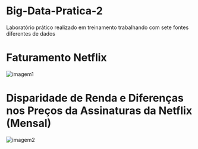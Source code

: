 # Big-Data-Pratica-2
Laboratório prático realizado em treinamento trabalhando com sete fontes diferentes de dados
# Faturamento Netflix
![imagem1](https://user-images.githubusercontent.com/66141064/211033130-76fb3d9e-fbae-4ef5-9442-1af4ab0a91f7.png)
# Disparidade de Renda e Diferenças nos Preços da Assinaturas da Netflix (Mensal)
![imagem2](https://user-images.githubusercontent.com/66141064/211033682-57aaee69-f0f2-49f8-8224-25161aaa0842.png)
